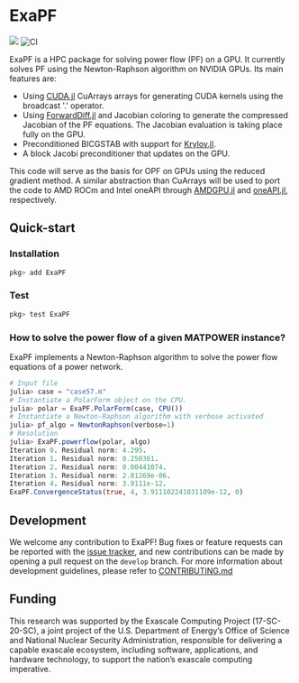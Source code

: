 # ExaPF

[![][docs-latest-img]][docs-latest-url] ![CI](https://github.com/exanauts/ExaPF.jl/workflows/Run%20tests/badge.svg?branch=master)

[docs-latest-img]: https://img.shields.io/badge/docs-latest-blue.svg
[docs-latest-url]: https://exanauts.github.io/ExaPF.jl/

ExaPF is a HPC package for solving power flow (PF) on a GPU. It currently solves PF using the Newton-Raphson algorithm on NVIDIA GPUs.
Its main features are:

* Using [CUDA.jl](https://juliagpu.gitlab.io/CUDA.jl/) CuArrays arrays for generating CUDA kernels using the broadcast '.' operator.
* Using [ForwardDiff.jl](https://github.com/JuliaDiff/ForwardDiff.jl) and Jacobian coloring to generate the compressed Jacobian of the PF equations. The Jacobian evaluation is taking place fully on the GPU.
* Preconditioned BICGSTAB with support for [Krylov.jl](https://github.com/JuliaSmoothOptimizers/Krylov.jl).
* A block Jacobi preconditioner that updates on the GPU.

This code will serve as the basis for OPF on GPUs using the reduced gradient method. A similar abstraction than CuArrays will be used to port the code to AMD ROCm and Intel oneAPI through [AMDGPU.jl](https://github.com/JuliaGPU/AMDGPU.jl) and [oneAPI.jl](https://github.com/JuliaGPU/oneAPI.jl), respectively.

## Quick-start
### Installation

```julia
pkg> add ExaPF
```

### Test
```julia
pkg> test ExaPF
```

### How to solve the power flow of a given MATPOWER instance?

ExaPF implements a Newton-Raphson algorithm to solve
the power flow equations of a power network.

```julia
# Input file
julia> case = "case57.m"
# Instantiate a PolarForm object on the CPU.
julia> polar = ExaPF.PolarForm(case, CPU())
# Instantiate a Newton-Raphson algorithm with verbose activated
julia> pf_algo = NewtonRaphson(verbose=1)
# Resolution
julia> ExaPF.powerflow(polar, algo)
Iteration 0. Residual norm: 4.295.
Iteration 1. Residual norm: 0.250361.
Iteration 2. Residual norm: 0.00441074.
Iteration 3. Residual norm: 2.81269e-06.
Iteration 4. Residual norm: 3.9111e-12.
ExaPF.ConvergenceStatus(true, 4, 3.911102241031109e-12, 0)
```

## Development

We welcome any contribution to ExaPF! Bug fixes or feature requests
can be reported with the [issue tracker](https://github.com/exanauts/ExaPF.jl/issues),
and new contributions can be made by opening a pull request on the `develop`
branch. For more information about development guidelines, please
refer to [CONTRIBUTING.md](https://github.com/exanauts/ExaPF.jl/blob/master/CONTRIBUTING.md)

## Funding
This research was supported by the Exascale Computing Project (17-SC-20-SC), a joint project of the U.S. Department of Energy’s Office of Science and National Nuclear Security Administration, responsible for delivering a capable exascale ecosystem, including software, applications, and hardware technology, to support the nation’s exascale computing imperative.

